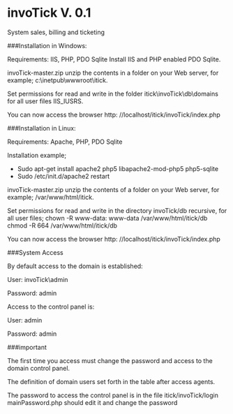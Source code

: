 # invoTick V. 0.1
System sales, billing and ticketing

###Installation in Windows:

Requirements: IIS, PHP, PDO Sqlite
Install IIS and PHP enabled PDO Sqlite.

invoTick-master.zip unzip the contents in a folder on your Web server, for example; c:\inetpub\wwwroot\itick.

Set permissions for read and write in the folder itick\invoTick\db\domains for all user files IIS_IUSRS.

You can now access the browser http: //localhost/itick/invoTick/index.php

###Installation in Linux:

Requirements: Apache, PHP, PDO Sqlite

Installation example;
- Sudo apt-get install apache2 php5 libapache2-mod-php5 php5-sqlite
- Sudo /etc/init.d/apache2 restart

invoTick-master.zip unzip the contents of a folder on your Web server, for example; /var/www/html/itick.

Set permissions for read and write in the directory invoTick/db recursive, for all user files;
chown -R www-data: www-data /var/www/html/itick/db
chmod -R 664 /var/www/html/itick/db

You can now access the browser http: //localhost/itick/invoTick/index.php


###System Access

By default access to the domain is established:

User: invoTick\admin

Password: admin

Access to the control panel is:

User: admin

Password: admin

###important

The first time you access must change the password and access to the domain control panel.

The definition of domain users set forth in the table after access agents.

The password to access the control panel is in the file itick/invoTick/login mainPassword.php
should edit it and change the password
